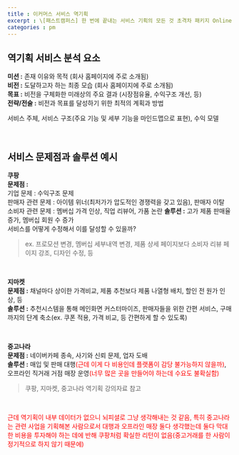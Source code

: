 ```yaml
---
title : 이커머스 서비스 역기획
excerpt : \[패스트캠퍼스] 한 번에 끝내는 서비스 기획의 모든 것 초격차 패키지 Online
categories : pm
---
```


## 역기획 서비스 분석 요소
**미션 :** 존재 이유와 목적 (회사 홈페이지에 주로 소개됨)  
**비전 :** 도달하고자 하는 최종 모습 (회사 홈페이지에 주로 소개됨)  
**목표 :** 비전을 구체화한 미래상의 주요 결과 (시장점유율, 수익구조 개선, 등)  
**전략/전술 :** 비전과 목표를 달성하기 위한 최적의 계획과 방법  

서비스 주체, 서비스 구조(주요 기능 및 세부 기능을 마인드맵으로 표현), 수익 모델

<br>

## 서비스 문제점과 솔루션 예시
**쿠팡**  
**문제점 :**  
기업 문제 : 수익구조 문제  
판매자 관련 문제 : 아이템 위너(최저가가 압도적인 경쟁력을 갖고 있음),  판매자 이탈  
소비자 관련 문제 : 멤버십 가격 인상, 직업 리뷰어, 가품 논란
**솔루션 :** 고가 제품 판매율 증가, 멤버십 회원 수 증가  
서비스를 어떻게 수정해서 이를 달성할 수 있을까?  
> ex. 프로모션 변경, 멤버십 세부내역 변경, 제품 상세 페이지보다 소비자 리뷰 페이지 강조, 디자인 수정, 등

<br>

**지마켓**  
**문제점 :** 채널마다 상이한 가격비교, 제품 추천보다 제품 나열형 배치, 할인 전 원가 인상, 등  
**솔루션 :** 추천시스템을 통해 메인화면 커스터마이즈, 판매자들을 위한 간편 서비스, 구매까지의 단계 축소(ex. 쿠폰 적용, 가격 비교, 등 간편하게 할 수 있도록)

<br>

**중고나라**  
**문제점 :** 네이버카페 종속, 사기와 신뢰 문제, 업자 도배  
**솔루션 :** 매입 및 판매 대행<span style='color: red'>(근데 이게 다 비용인데 플랫폼이 감당 불가능하지 않을까)</span>, 오프라인 직거래 거점 매장 운영<span style='color: red'>(너무 많은 곳을 만들어야 하는데 수요도 불확실함)</span>

>쿠팡, 지마켓, 중고나라 역기획 강의자료 참고

<br>

<span style='color: red'>근데 역기획이 내부 데이터가 없으니 뇌피셜로 그냥 생각해내는 것 같음, 특히 중고나라는 관련 사업을 기획해본 사람으로서 대행과 오프라인 매장 둘다 생각했는데 둘다 막대한 비용을 투자해야 하는 데에 반해 쿠팡처럼 확실한 리턴이 없음(중고거래를 한 사람이 정기적으로 하지 않기 때문에)</span>

<br>